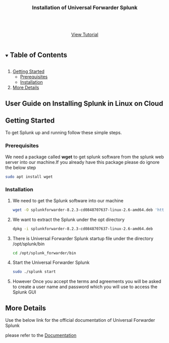 

<p align="center">
  <h3 align="center">Installation of Universal Forwarder Splunk</h3>

  <p align="center">
    <br />
    <br />
    <br />
    <a href="https://youtu.be/69u2AFs5Gxw">View Tutorial</a>
  </p>
</p>



<!-- TABLE OF CONTENTS -->
<details open="open">
  <summary><h2 style="display: inline-block">Table of Contents</h2></summary>
  <ol>
    <li>
      <a href="#getting-started">Getting Started</a>
      <ul>
        <li><a href="#prerequisites">Prerequisites</a></li>
        <li><a href="#installation">Installation</a></li>
      </ul>
    </li>
    <li><a href="#More Details">More Details</a></li>
  </ol>
</details>



<!-- ABOUT THE PROJECT -->
## User Guide on Installing Splunk in Linux on Cloud





<!-- GETTING STARTED -->
## Getting Started

To get Splunk up and running follow these simple steps.

### Prerequisites

 We need a package called **wget** to get splunk software from the splunk web server into our machine.If you already have this package please do ignore the below step
  ```sh
  sudo apt install wget
  ```

### Installation

1. We need to get the Splunk software into our machine 
   ```sh
   wget -O splunkforwarder-8.2.3-cd0848707637-linux-2.6-amd64.deb 'https://download.splunk.com/products/universalforwarder/releases/8.2.3/linux/splunkforwarder-8.2.3-cd0848707637-linux-2.6-amd64.deb'
   ```
2. We want to extract the Splunk under the opt directory
   ```sh
   dpkg -i splunkforwarder-8.2.3-cd0848707637-linux-2.6-amd64.deb
   ```
3. There is Universal Forwarder Splunk startup file under the directory /opt/splunk/bin 
   ```sh
   cd /opt/splunk_forwarder/bin
   ```
4. Start the Universal Forwarder Splunk 
   ```sh
   sudo ./splunk start
   ```
5. However Once you accept the terms and agreements you will be asked to create a user name and password which you will use to access the Splunk GUI


<!-- USAGE EXAMPLES -->
## More Details

Use the below link for the official documentation of Universal Forwarder Splunk

 please refer to the [Documentation](https://www.splunk.com/en_us/download/universal-forwarder.html)





